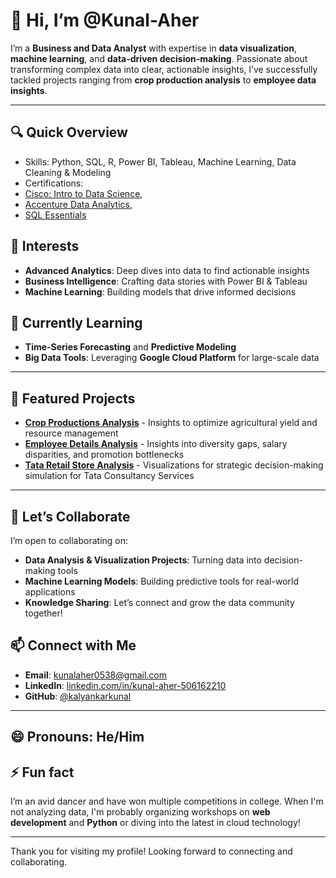 # 👋 Hi, I’m @Kunal-Aher

I’m a **Business and Data Analyst** with expertise in **data visualization**, **machine learning**, and **data-driven decision-making**. Passionate about transforming complex data into clear, actionable insights, I’ve successfully tackled projects ranging from **crop production analysis** to **employee data insights**.

---

## 🔍 Quick Overview
- Skills: Python, SQL, R, Power BI, Tableau, Machine Learning, Data Cleaning & Modeling
- Certifications:
- [Cisco: Intro to Data Science](https://www.credly.com/badges/bb497093-667e-4318-805c-605071d5f748),
- [Accenture Data Analytics](https://forage-uploads-prod.s3.amazonaws.com/completion-certificates/Accenture%20North%20America/hzmoNKtzvAzXsEqx8_Accenture%20North%20America_aHJ8Wmd2NAfGpg6fr_1691849491410_completion_certificate.pdf),
- [SQL Essentials](https://www.simplilearn.com/skillup-certificate-landing?token=eyJjb3Vyc2VfaWQiOiIxODExIiwiY2VydGlmaWNhdGVfdXJsIjoiaHR0cHM6XC9cL2NlcnRpZmljYXRlcy5zaW1wbGljZG4ubmV0XC9zaGFyZVwvdGh1bWJfMzc5MDI2M18xNjYzNzczODg5LnBuZyIsInVzZXJuYW1lIjoiS3VuYWwgUmFtY2hhbmRyYSBBaGVyICJ9&utm_source=shared-certificate&utm_medium=lms&utm_campaign=shared-certificate-promotion&referrer=https%3A%2F%2Flms.simplilearn.com%2Fcourses%2F4309%2FIntroduction-to-SQL%2Fcertificate%2Fdownload-skillup&%24web_only=true&_branch_match_id=1289107047589035285&_branch_referrer=H4sIAAAAAAAAA8soKSkottLXL87MLcjJ1EssKNDLyczL1k%2FVzzAuTEnLKsyrcE8CAHVYsTklAAAA)

## 👀 Interests
- **Advanced Analytics**: Deep dives into data to find actionable insights
- **Business Intelligence**: Crafting data stories with Power BI & Tableau
- **Machine Learning**: Building models that drive informed decisions

## 🌱 Currently Learning
- **Time-Series Forecasting** and **Predictive Modeling**
- **Big Data Tools**: Leveraging **Google Cloud Platform** for large-scale data

---

## 🚀 Featured Projects
- [**Crop Productions Analysis**](https://github.com/kalyankarkunal/Power-BI-report) - Insights to optimize agricultural yield and resource management
- [**Employee Details Analysis**](https://github.com/kalyankarkunal/SQL-Data-Analysis-Project) - Insights into diversity gaps, salary disparities, and promotion bottlenecks
- [**Tata Retail Store Analysis**](https://github.com/kalyankarkunal/Power-BI-report) - Visualizations for strategic decision-making simulation for Tata Consultancy Services

---

## 💼 Let’s Collaborate
I’m open to collaborating on:
- **Data Analysis & Visualization Projects**: Turning data into decision-making tools
- **Machine Learning Models**: Building predictive tools for real-world applications
- **Knowledge Sharing**: Let’s connect and grow the data community together!

## 📫 Connect with Me
- **Email**: [kunalaher0538@gmail.com](mailto:kunalaher0538@gmail.com)
- **LinkedIn**: [linkedin.com/in/kunal-aher-506162210](https://www.linkedin.com/in/kunal-aher-506162210)
- **GitHub**: [@kalyankarkunal](https://github.com/kalyankarkunal)

---

## 😄 Pronouns: He/Him
## ⚡ Fun fact
I’m an avid dancer and have won multiple competitions in college. When I'm not analyzing data, I'm probably organizing workshops on **web development** and **Python** or diving into the latest in cloud technology!

---

Thank you for visiting my profile! Looking forward to connecting and collaborating.
